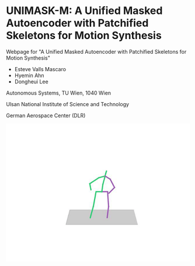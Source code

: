# UNIMASK-M: A Unified Masked Autoencoder with Patchified Skeletons for Motion Synthesis


Webpage for "A Unified Masked Autoencoder with Patchified Skeletons for Motion Synthesis"
- Esteve Valls Mascaro
- Hyemin Ahn
- Dongheui Lee

Autonomous Systems, TU Wien, 1040 Wien

Ulsan National Institute of Science and Technology

German Aerospace Center (DLR)
                
<p align="center">
  <img src="static/figures/mf/mf_apersoniswaving.gif" alt="UNIMASKM"/>
</p>
